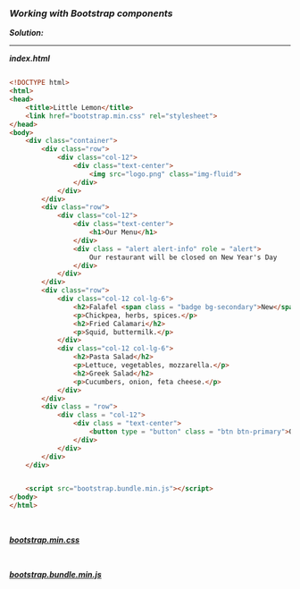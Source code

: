 ### ***Working with Bootstrap components***

***Solution:***

<hr>

***index.html***

```html

<!DOCTYPE html>
<html>
<head>
    <title>Little Lemon</title>
    <link href="bootstrap.min.css" rel="stylesheet">
</head>
<body>
    <div class="container">
        <div class="row">
            <div class="col-12">
                <div class="text-center">
                    <img src="logo.png" class="img-fluid">
                </div>
            </div>
        </div>
        <div class="row">
            <div class="col-12">
                <div class="text-center">
                    <h1>Our Menu</h1>
                </div>
                <div class = "alert alert-info" role = "alert">
                    Our restaurant will be closed on New Year's Day
                </div> 
            </div>
        </div>
        <div class="row">
            <div class="col-12 col-lg-6">
                <h2>Falafel <span class = "badge bg-secondary">New</span></h2>
                <p>Chickpea, herbs, spices.</p>
                <h2>Fried Calamari</h2>
                <p>Squid, buttermilk.</p>
            </div>
            <div class="col-12 col-lg-6">
                <h2>Pasta Salad</h2>
                <p>Lettuce, vegetables, mozzarella.</p>
                <h2>Greek Salad</h2>
                <p>Cucumbers, onion, feta cheese.</p>
            </div>
        </div>
        <div class = "row">
            <div class = "col-12">
                <div class = "text-center">
                    <button type = "button" class = "btn btn-primary">Order Online</button>
                </div>
            </div>
        </div>
    </div>


    <script src="bootstrap.bundle.min.js"></script>
</body>
</html>

```

<br>

***[bootstrap.min.css](https://github.com/HimeshKohad/Meta_Front-End_Web_Developer_Certificate/blob/main/C-1%20:%20Introudction%20to%20Front-End%20Development/Week%203/files/Lab:%20Working%20with%20Bootstrap%20components%20bootstrap.min.css)***

<br>

***[bootstrap.bundle.min.js](https://github.com/HimeshKohad/Meta_Front-End_Web_Developer_Certificate/blob/main/C-1%20:%20Introudction%20to%20Front-End%20Development/Week%203/files/Lab:%20Working%20with%20Bootstrap%20components%20bootstrap.bundle.min.js)***
